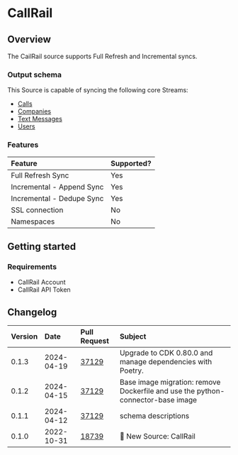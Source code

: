 # CallRail

## Overview

The CailRail source supports Full Refresh and Incremental syncs. 

### Output schema

This Source is capable of syncing the following core Streams:

* [Calls](https://apidocs.callrail.com/#calls)
* [Companies](https://apidocs.callrail.com/#companies)
* [Text Messages](https://apidocs.callrail.com/#text-messages)
* [Users](https://apidocs.callrail.com/#users)


### Features

| Feature | Supported? |
| :--- |:-----------|
| Full Refresh Sync | Yes        |
| Incremental - Append Sync | Yes        |
| Incremental - Dedupe Sync | Yes        |
| SSL connection | No         |
| Namespaces | No         |

## Getting started

### Requirements

* CallRail Account
* CallRail API Token

## Changelog

| Version | Date       | Pull Request                                            | Subject                           |
| :--- |:-----------|:--------------------------------------------------------|:----------------------------------|
| 0.1.3 | 2024-04-19 | [37129](https://github.com/airbytehq/airbyte/pull/37129) | Upgrade to CDK 0.80.0 and manage dependencies with Poetry. |
| 0.1.2 | 2024-04-15 | [37129](https://github.com/airbytehq/airbyte/pull/37129) | Base image migration: remove Dockerfile and use the python-connector-base image |
| 0.1.1 | 2024-04-12 | [37129](https://github.com/airbytehq/airbyte/pull/37129) | schema descriptions |
| 0.1.0 | 2022-10-31 | [18739](https://github.com/airbytehq/airbyte/pull/18739) | 🎉 New Source: CallRail |
